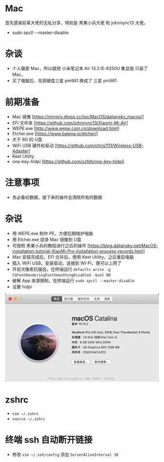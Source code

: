 # Mac
 首先感谢前辈大佬的无私分享，特别是 黑果小兵大佬 和 johnnync13 大佬。
- sudo spctl --master-disable
# 杂谈
- 个人偏爱 Mac，所以就把 小米笔记本 Air 13.3 I5-8250U 集显版 只装了 Mac。
- 买了电脑后，先把硬盘三星 pm981 换成了 三星 pm961.

# 前期准备
- Mac 镜像 [https://mirrors.dtops.cc/iso/MacOS/daliansky_macos/]
- EFI 文件夹 [https://github.com/johnnync13/Xiaomi-Mi-Air]
- WEPE.exe [http://www.wepe.com.cn/download.html]
- Etcher.exe [https://www.balena.io/etcher/]
- 大于 8G 的 U盘 
- WiFi USB 硬件和驱动 [https://github.com/chris1111/Wireless-USB-Adapter]
- Kext Utility
- one-key-hidpi [https://github.com/xzhih/one-key-hidpi]

# 注意事项
- 务必备份数据，接下来的操作会清除所有的数据

# 杂说
- 用 WEPE.exe 制作 PE，方便后期维护电脑
- 用 Etcher.exe 烧录 Mac 镜像到 U盘
- 可按照 黑果小兵的教程进行之后的操作 [https://blog.daliansky.net/MacOS-installation-tutorial-XiaoMi-Pro-installation-process-records.html]
- Mac 安装完成后，EFI 合并后，使用 Kext Utility，之后重启电脑
- 插入 WiFi USB，安装驱动，连接到 WI-FI，便可以上网了
- 开启次像素抗锯齿，在终端运行 `defaults write -g CGFontRenderingFontSmoothingDisabled -bool NO`
- 破解 App 来源限制，在终端运行 `sudo spctl --master-disable`
- 设置 hidpi

![image](./mac.png)

# zshrc
- `vim ~/.zshrc`
- `source ~/.zshrc`

# 终端 ssh 自动断开链接
- 修改 `vim ~/.ssh/config` 添加 `ServerAliveInterval 30`


